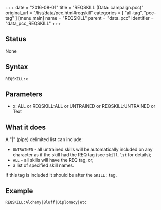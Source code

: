 +++
date = "2016-08-01"
title = "REQSKILL (Data: campaign.pcc)"
original_url = "/list/data/pcc.html#reqskill"
categories = [ "all-tag", "pcc-tag" ]
[menu.main]
    name = "REQSKILL"
    parent = "data_pcc"
    identifier = "data_pcc_REQSKILL"
+++

## Status

None

## Syntax

`REQSKILL:x`

## Parameters

-   x: ALL or REQSKILL:ALL or UNTRAINED or
    REQSKILL:UNTRAINED or Text



What it does
------------

A "|" (pipe) delimited list can include:

-   `UNTRAINED` - all untrained skills will be automatically included on
    any character as if the skill had the REQ tag (see `skill.lst` for
    details);
-   `ALL` - all skills will have the REQ tag, or;
-   a list of specified skill names.

If this tag is included it should be after the `SKILL:` tag.

Example
-------

`REQSKILL:Alchemy|Bluff|Diplomacy|etc`

